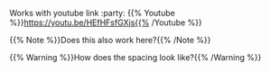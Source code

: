 <!--
.. title: Short
.. slug: short
.. date: 2021-07-18 12:27:05 UTC+02:00
.. tags: test
.. category: test
.. link:
.. description:
.. type: text
-->

Works with youtube link :party:
{{% Youtube %}}https://youtu.be/HEfHFsfGXjs{{% /Youtube %}}

{{% Note %}}Does this also work here?{{% /Note %}}

{{% Warning %}}How does the spacing look like?{{% /Warning %}}
